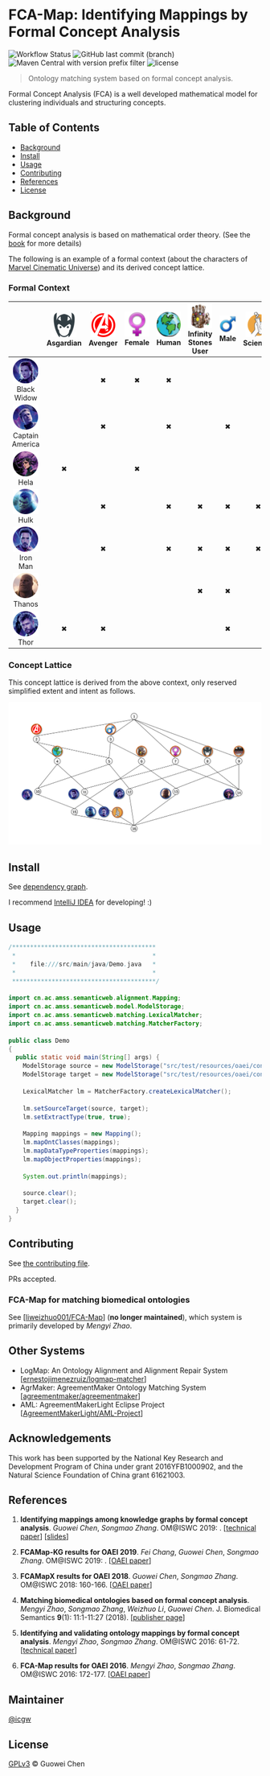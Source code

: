 FCA-Map: Identifying Mappings by Formal Concept Analysis
========================================================

![Workflow Status](https://github.com/icgw/FCA-Map/workflows/Java%20CI/badge.svg)
![GitHub last commit (branch)](https://img.shields.io/github/last-commit/icgw/FCA-Map/master)
![Maven Central with version prefix filter](https://img.shields.io/maven-central/v/org.apache.maven/maven-repository-metadata/3.6.1)
![license](https://img.shields.io/github/license/icgw/FCA-Map)

> Ontology matching system based on formal concept analysis.

Formal Concept Analysis (FCA) is a well developed mathematical model for clustering individuals and structuring concepts.

## Table of Contents

- [Background](#background)
- [Install](#install)
- [Usage](#usage)
- [Contributing](#contributing)
- [References](#references)
- [License](#license)

## Background

Formal concept analysis is based on mathematical order theory. (See the [book](https://www.springer.com/gp/book/9783540627715) for more details)

The following is an example of a formal context (about the characters of [Marvel Cinematic Universe](https://marvelcinematicuniverse.fandom.com/wiki/Category:Characters)) and its derived concept lattice.

### Formal Context

|   | ![Asgardian][asg] <br /> Asgardian | ![Avenger][ag] <br /> Avenger | ![Female][fml] <br /> Female | ![Human][hm] <br /> Human | ![Infinity Stones User][inf] <br /> Infinity Stones User | ![Male][ml] <br /> Male | ![Scientist][sci] <br /> Scientist | ![Villain][vln] <br /> Villain |
|:-:|:-:|:-:|:-:|:-:|:-:|:-:|:-:|:-:|
| ![Black Widow][bw] <br /> Black Widow         |   | ✖ | ✖ | ✖ |   |   |   |   |
| ![Captain America][ca] <br /> Captain America |   | ✖ |   | ✖ |   | ✖ |   |   |
| ![Hela][hl] <br /> Hela                       | ✖ |   | ✖ |   |   |   |   | ✖ |
| ![Hulk][hk] <br /> Hulk                       |   | ✖ |   | ✖ | ✖ | ✖ | ✖ |   |
| ![Iron Man][im] <br /> Iron Man               |   | ✖ |   | ✖ | ✖ | ✖ | ✖ |   |
| ![Thanos][ts] <br /> Thanos                   |   |   |   |   | ✖ | ✖ |   | ✖ |
| ![Thor][tr] <br /> Thor                       | ✖ | ✖ |   |   |   | ✖ |   |   |

### Concept Lattice

This concept lattice is derived from the above context, only reserved simplified extent and intent as follows.

![complete-lattice](https://raw.githubusercontent.com/icgw/FCA-Map/master/.github/assets/example-concept-lattice-marvel.svg?sanitize=true)

## Install

See [dependency graph](https://github.com/icgw/FCA-Map/network/dependencies).

I recommend [IntelliJ IDEA](https://www.jetbrains.com/idea/) for developing! :)

## Usage

```java
/****************************************
 *                                      *
 *    file:///src/main/java/Demo.java   *
 *                                      *
 ****************************************/

import cn.ac.amss.semanticweb.alignment.Mapping;
import cn.ac.amss.semanticweb.model.ModelStorage;
import cn.ac.amss.semanticweb.matching.LexicalMatcher;
import cn.ac.amss.semanticweb.matching.MatcherFactory;

public class Demo
{
  public static void main(String[] args) {
    ModelStorage source = new ModelStorage("src/test/resources/oaei/conference/Conference.owl");
    ModelStorage target = new ModelStorage("src/test/resources/oaei/conference/ekaw.owl");

    LexicalMatcher lm = MatcherFactory.createLexicalMatcher();

    lm.setSourceTarget(source, target);
    lm.setExtractType(true, true);

    Mapping mappings = new Mapping();
    lm.mapOntClasses(mappings);
    lm.mapDataTypeProperties(mappings);
    lm.mapObjectProperties(mappings);

    System.out.println(mappings);

    source.clear();
    target.clear();
  }
}
```

## Contributing

See [the contributing file](.github/CONTRIBUTING.md).

PRs accepted.

### FCA-Map for matching biomedical ontologies

See \[[liweizhuo001/FCA-Map](https://github.com/liweizhuo001/FCA-Map)\] (**no longer maintained**), which system is primarily developed by _Mengyi Zhao_.

## Other Systems
- LogMap: An Ontology Alignment and Alignment Repair System \[[ernestojimenezruiz/logmap-matcher](https://github.com/ernestojimenezruiz/logmap-matcher)\]
- AgrMaker: AgreementMaker Ontology Matching System \[[agreementmaker/agreementmaker](https://github.com/agreementmaker/agreementmaker)\]
- AML: AgreementMakerLight Eclipse Project \[[AgreementMakerLight/AML-Project](https://github.com/AgreementMakerLight/AML-Project)\]

## Acknowledgements

This work has been supported by the National Key Research and Development Program of China under grant 2016YFB1000902, and the Natural Science Foundation of China grant 61621003.

## References

1. **Identifying mappings among knowledge graphs by formal concept analysis**. _Guowei Chen_, _Songmao Zhang_. OM@ISWC 2019: . \[[technical paper][1]\] \[[slides][7]\]

2. **FCAMap-KG results for OAEI 2019**. _Fei Chang_, _Guowei Chen_, _Songmao Zhang_. OM@ISWC 2019: . \[[OAEI paper][2]\]

2. **FCAMapX results for OAEI 2018**. _Guowei Chen_, _Songmao Zhang_. OM@ISWC 2018: 160-166. \[[OAEI paper][3]\]

3. **Matching biomedical ontologies based on formal concept analysis**. _Mengyi Zhao_, _Songmao Zhang_, _Weizhuo Li_, _Guowei Chen_. J. Biomedical Semantics **9**(1): 11:1-11:27 (2018). \[[publisher page][4]\]

4. **Identifying and validating ontology mappings by formal concept analysis**. _Mengyi Zhao_, _Songmao Zhang_. OM@ISWC 2016: 61-72. \[[technical paper][5]\]

5. **FCA-Map results for OAEI 2016**. _Mengyi Zhao_, _Songmao Zhang_. OM@ISWC 2016: 172-177. \[[OAEI paper][6]\]

## Maintainer

[@icgw](https://github.com/icgw)

## License

[GPLv3](LICENSE) © Guowei Chen

[im]: https://raw.githubusercontent.com/icgw/FCA-Map/master/.github/assets/iron-man.png
[tr]: https://raw.githubusercontent.com/icgw/FCA-Map/master/.github/assets/thor.png
[bw]: https://raw.githubusercontent.com/icgw/FCA-Map/master/.github/assets/black-widow.png
[hk]: https://raw.githubusercontent.com/icgw/FCA-Map/master/.github/assets/hulk.png
[ca]: https://raw.githubusercontent.com/icgw/FCA-Map/master/.github/assets/captain-america.png
[ts]: https://raw.githubusercontent.com/icgw/FCA-Map/master/.github/assets/thanos.png
[hl]: https://raw.githubusercontent.com/icgw/FCA-Map/master/.github/assets/hela.png
[hm]: https://raw.githubusercontent.com/icgw/FCA-Map/master/.github/assets/human.png
[ml]: https://raw.githubusercontent.com/icgw/FCA-Map/master/.github/assets/male.png
[fml]: https://raw.githubusercontent.com/icgw/FCA-Map/master/.github/assets/female.png
[sci]: https://raw.githubusercontent.com/icgw/FCA-Map/master/.github/assets/scientist.png
[ag]: https://raw.githubusercontent.com/icgw/FCA-Map/master/.github/assets/avenger.png
[vln]: https://raw.githubusercontent.com/icgw/FCA-Map/master/.github/assets/villain.png
[asg]: https://raw.githubusercontent.com/icgw/FCA-Map/master/.github/assets/asgardian.png
[inf]: https://raw.githubusercontent.com/icgw/FCA-Map/master/.github/assets/infinity.png
[1]: http://disi.unitn.it/~pavel/om2019/papers/om2019\_LTpaper3.pdf
[2]: http://www.dit.unitn.it/~pavel/om2019/papers/oaei19\_paper8.pdf
[3]: http://ceur-ws.org/Vol-2288/oaei18\_paper7.pdf
[4]: https://jbiomedsem.biomedcentral.com/articles/10.1186/s13326-018-0178-9
[5]: http://ceur-ws.org/Vol-1766/om2016\_Tpaper6.pdf
[6]: http://ceur-ws.org/Vol-1766/oaei16\_paper7.pdf
[7]: https://github.com/icgw/FCA-Map/releases/download/v1.0.0/om2019-slide-gc.pdf
